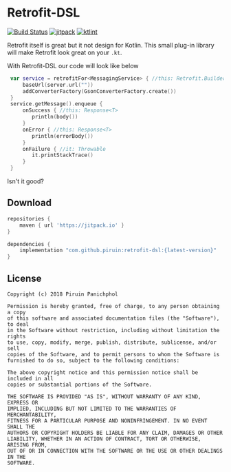 # Retrofit-DSL
[![Build Status](https://travis-ci.org/piruin/retrofit-dsl.svg?branch=master)](https://travis-ci.org/piruin/retrofit-dsl)
[![jitpack](https://jitpack.io/v/piruin/retrofit-dsl.svg)](https://jitpack.io/#piruin/retrofit-dsl)
[![ktlint](https://img.shields.io/badge/code%20style-%E2%9D%A4-FF4081.svg)](https://ktlint.github.io/)

Retrofit itself is great but it not design for Kotlin. This small plug-in library will make Retrofit look great on your `.kt`.

With Retrofit-DSL our code will look like below

```kotlin
 var service = retrofitFor<MessagingService> { //this: Retrofit.Builder
     baseUrl(server.url(""))
     addConverterFactory(GsonConverterFactory.create())
 }
 service.getMessage().enqueue {
     onSuccess { //this: Response<T>
        println(body())
     }
     onError { //this: Response<T>
        println(errorBody())
     }
     onFailure { //it: Throwable
        it.printStackTrace()
     }
 }
```

Isn't it good?

## Download

```groovy
repositories {
    maven { url 'https://jitpack.io' }
}

dependencies {
    implementation "com.github.piruin:retrofit-dsl:{latest-version}"
}
```

## License

    Copyright (c) 2018 Piruin Panichphol
    
    Permission is hereby granted, free of charge, to any person obtaining a copy
    of this software and associated documentation files (the "Software"), to deal
    in the Software without restriction, including without limitation the rights
    to use, copy, modify, merge, publish, distribute, sublicense, and/or sell
    copies of the Software, and to permit persons to whom the Software is
    furnished to do so, subject to the following conditions:
    
    The above copyright notice and this permission notice shall be included in all
    copies or substantial portions of the Software.
    
    THE SOFTWARE IS PROVIDED "AS IS", WITHOUT WARRANTY OF ANY KIND, EXPRESS OR
    IMPLIED, INCLUDING BUT NOT LIMITED TO THE WARRANTIES OF MERCHANTABILITY,
    FITNESS FOR A PARTICULAR PURPOSE AND NONINFRINGEMENT. IN NO EVENT SHALL THE
    AUTHORS OR COPYRIGHT HOLDERS BE LIABLE FOR ANY CLAIM, DAMAGES OR OTHER
    LIABILITY, WHETHER IN AN ACTION OF CONTRACT, TORT OR OTHERWISE, ARISING FROM,
    OUT OF OR IN CONNECTION WITH THE SOFTWARE OR THE USE OR OTHER DEALINGS IN THE
    SOFTWARE.
